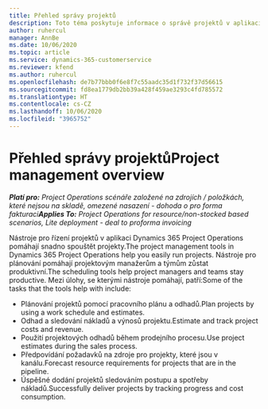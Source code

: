 ```yaml
---
title: Přehled správy projektů
description: Toto téma poskytuje informace o správě projektů v aplikaci Dynamics 365 Project Operations.
author: ruhercul
manager: AnnBe
ms.date: 10/06/2020
ms.topic: article
ms.service: dynamics-365-customerservice
ms.reviewer: kfend
ms.author: ruhercul
ms.openlocfilehash: de7b77bbb0f6e8f7c55aadc35d1f732f37d56615
ms.sourcegitcommit: fd8ea1779db2bb39a428f459ae3293c4fd785572
ms.translationtype: HT
ms.contentlocale: cs-CZ
ms.lasthandoff: 10/06/2020
ms.locfileid: "3965752"
---
```

# <a name="project-management-overview"></a><span data-ttu-id="4faec-103">Přehled správy projektů</span><span class="sxs-lookup"><span data-stu-id="4faec-103">Project management overview</span></span>

<span data-ttu-id="4faec-104">_**Platí pro:** Project Operations scénáře založené na zdrojích / položkách, které nejsou na skladě, omezené nasazení - dohoda o pro forma fakturaci_</span><span class="sxs-lookup"><span data-stu-id="4faec-104">_**Applies To:** Project Operations for resource/non-stocked based scenarios, Lite deployment - deal to proforma invoicing_</span></span>

<span data-ttu-id="4faec-105">Nástroje pro řízení projektů v aplikaci Dynamics 365 Project Operations pomáhají snadno spouštět projekty.</span><span class="sxs-lookup"><span data-stu-id="4faec-105">The project management tools in Dynamics 365 Project Operations help you easily run projects.</span></span> <span data-ttu-id="4faec-106">Nástroje pro plánování pomáhají projektovým manažerům a týmům zůstat produktivní.</span><span class="sxs-lookup"><span data-stu-id="4faec-106">The scheduling tools help project managers and teams stay productive.</span></span> <span data-ttu-id="4faec-107">Mezi úlohy, se kterými nástroje pomáhají, patří:</span><span class="sxs-lookup"><span data-stu-id="4faec-107">Some of the tasks that the tools help with include:</span></span>

- <span data-ttu-id="4faec-108">Plánování projektů pomocí pracovního plánu a odhadů.</span><span class="sxs-lookup"><span data-stu-id="4faec-108">Plan projects by using a work schedule and estimates.</span></span>
- <span data-ttu-id="4faec-109">Odhad a sledování nákladů a výnosů projektu.</span><span class="sxs-lookup"><span data-stu-id="4faec-109">Estimate and track project costs and revenue.</span></span>
- <span data-ttu-id="4faec-110">Použití projektových odhadů během prodejního procesu.</span><span class="sxs-lookup"><span data-stu-id="4faec-110">Use project estimates during the sales process.</span></span>
- <span data-ttu-id="4faec-111">Předpovídání požadavků na zdroje pro projekty, které jsou v kanálu.</span><span class="sxs-lookup"><span data-stu-id="4faec-111">Forecast resource requirements for projects that are in the pipeline.</span></span>
- <span data-ttu-id="4faec-112">Úspěšné dodání projektů sledováním postupu a spotřeby nákladů.</span><span class="sxs-lookup"><span data-stu-id="4faec-112">Successfully deliver projects by tracking progress and cost consumption.</span></span>
